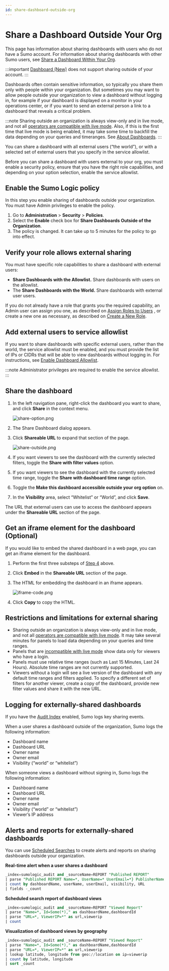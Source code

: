 ```yaml
---
id: share-dashboard-outside-org
---
```


# Share a Dashboard Outside Your Org

This page has information about sharing dashboards with users who do not have a Sumo account. For information about sharing dashboards with other Sumo users, see [Share a Dashboard Within Your Org](share-dashboard-inside-org.md).

:::important
[Dashboard (New)](/docs/dashboards-new) does not support sharing outside of your account.
:::

Dashboards often contain sensitive information, so typically you share them only with people within your organization. But sometimes you may want to allow people outside your organization to view a dashboard without logging in, for example if your dashboard is displayed on a monitor in your operations center, or if you want to send an external person a link to a dashboard that reveals a critical problem.

:::note
Sharing outside an organization is always view-only and in live mode, and not all [operators are compatible with live mode](restricted-operators-dashboards.md). Also, if this is the first time that live mode is being enabled, it may take some time to backfill the data depending on your queries and timeranges. See [About Dashboards](about-dashboards.md).
:::

You can share a dashboard with all external users (“the world”), or with a selected set of external users that you specify in the service allowlist. 

Before you can share a dashboard with users external to your org, you must enable a security policy, ensure that you have the right role capabilities, and depending on your option selection, enable the service allowlist.

## Enable the Sumo Logic policy

In this step you enable sharing of dashboards outside your organization. You must have Admin privileges to enable the policy.

1. Go to **Administration** \> **Security** \> **Policies**.
1. Select the **Enable** check box for **Share Dashboards Outside of the Organization**.
1. The policy is changed. It can take up to 5 minutes for the policy to go into effect.

## Verify your role allows external sharing

You must have specific role capabilities to share a dashboard with external users:

* **Share Dashboards with the Allowlist.** Share dashboards with users on the allowlist.
* The **Share Dashboards with the World.** Share dashboards with external user users. 

If you do not already have a role that grants you the required capability, an Admin user can assign you one, as described on [Assign Roles to Users](docs/manage/users-and-roles/roles/add-remove-users-role.md) , or create a new one as necessary, as described on [Create a New Role](docs/manage/users-and-roles/roles/create-manage-roles.md). 

## Add external users to service allowlist

If you want to share dashboards with specific external users, rather than the world, the service allowlist must be enabled, and you must provide the list of IPs or CIDRs that will be able to view dashboards without logging in. For instructions, see [Enable Dashboard Allowlist](docs/manage/security/create-allowlist-ip-cidr-addresses.md).

:::note
Administrator privileges are required to enable the service allowlist.
:::

## Share the dashboard

1.  In the left navigation pane, right-click the dashboard you want to share, and click **Share** in the context menu.   
      
    ![share-option.png](/img/dashboards/share-option.png)

2.  The Share Dashboard dialog appears.
3.  Click **Shareable URL** to expand that section of the page.   

    ![share-outside.png](/img/dashboards/share-outside.png)

4.  If you want viewers to see the dashboard with the currently selected filters, toggle the **Share with filter values** option.
5.  If you want viewers to see the dashboard with the currently selected time range, toggle the **Share with dashboard time range** option.
6.  Toggle the **Make this dashboard accessible outside your org option** on.
7.  In the **Visibility** area, select “Whitelist” or “World”, and click **Save**. 

The URL that external users can use to access the dashboard appears under the **Shareable URL** section of the page. 

## Get an iframe element for the dashboard (Optional)

If you would like to embed the shared dashboard in a web page, you can get an iframe element for the dashboard.

1.  Perform the first three substeps of [Step 4](#step-4-share-the-dashboard) above.
2.  Click **Embed** in the **Shareable URL** section of the page.  
      
3.  The HTML for embedding the dashboard in an iframe appears.  
      
    ![iframe-code.png](/img/dashboards/iframe-code.png)

4.  Click **Copy** to copy the HTML.

## Restrictions and limitations for external sharing 

* Sharing outside an organization is always view-only and in live mode, and not all [operators are compatible with live mode](restricted-operators-dashboards.md#live-mode-restrictions). It may take several minutes for panels to load data depending on your queries and time ranges.
* Panels that are [incompatible with live mode](restricted-operators-dashboards.md#live-mode-restrictions) show data only for viewers who have a login.
* Panels must use relative time ranges (such as Last 15 Minutes, Last 24 Hours). Absolute time ranges are not currently supported.
* Viewers without a login will see a live version of the dashboard with any default time ranges and filters applied. To specify a different set of filters for another viewer, create a copy of the dashboard, provide new filter values and share it with the new URL.

## Logging for externally-shared dashboards

If you have the [Audit Index](docs/manage/security/audit-index.md) enabled, Sumo logs key sharing events. 

When a user shares a dashboard outside of the organization, Sumo logs the following information:

* Dashboard name
* Dashboard URL
* Owner name
* Owner email
* Visibility (“world” or “whitelist”)

When someone views a dashboard without signing in, Sumo logs the following information:

* Dashboard name
* Dashboard URL
* Owner name
* Owner email
* Visibility (“world” or “whitelist”)
* Viewer’s IP address

## Alerts and reports for externally-shared dashboards

You can use [Scheduled Searches](/docs/alerts/scheduled-searches) to create alerts and reports on sharing dashboards outside your organization.

**Real-time alert when a user shares a dashboard**

```sql
_index=sumologic_audit and _sourceName=REPORT "Published REPORT"
| parse "Published REPORT Name=*, UserName=* UserEmail=*} PublisherName=* PublisherEmail=*} Visibility=* URL=*" as dashboardName,userName,userEmail,publisherName,publisherEmail,visibility, URL
| count by dashboardName, userName, userEmail, visibility, URL
| fields -_count
```

**Scheduled search report of dashboard views**

```sql
_index=sumologic_audit and _sourceName=REPORT "Viewed Report"
| parse "Name=*, Id=Some(*)," as dashboardName,dashboardId
| parse "URL=*, ViewerIP=*" as url,viewerip
| count
```

**Visualization of dashboard views by geography**

```sql
_index=sumologic_audit and _sourceName=REPORT "Viewed Report"
| parse "Name=*, Id=Some(*)," as dashboardName,dashboardId
| parse "URL=*, ViewerIP=*" as url,viewerip
| lookup latitude, longitude from geo://location on ip=viewerip 
| count by latitude, longitude
| sort _count
```
